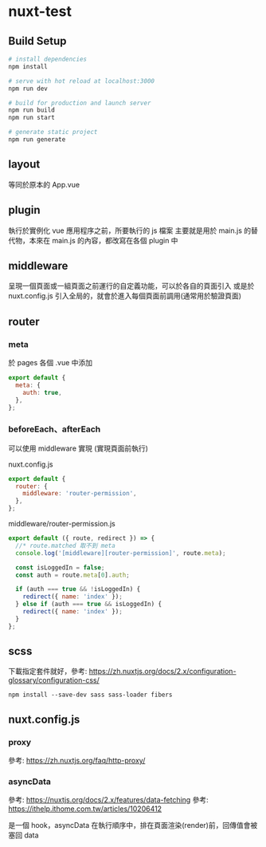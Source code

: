 # nuxt-test

## Build Setup

```bash
# install dependencies
npm install

# serve with hot reload at localhost:3000
npm run dev

# build for production and launch server
npm run build
npm run start

# generate static project
npm run generate
```

## layout

等同於原本的 App.vue

## plugin

執行於實例化 vue 應用程序之前，所要執行的 js 檔案
主要就是用於 main.js 的替代物，本來在 main.js 的內容，都改寫在各個 plugin 中

## middleware

呈現一個頁面或一組頁面之前運行的自定義功能，可以於各自的頁面引入
或是於 nuxt.config.js 引入全局的，就會於進入每個頁面前調用(通常用於驗證頁面)

## router

### meta

於 pages 各個 .vue 中添加

```js
export default {
  meta: {
    auth: true,
  },
};
```

### beforeEach、afterEach

可以使用 middleware 實現 (實現頁面前執行)

nuxt.config.js

```js
export default {
  router: {
    middleware: 'router-permission',
  },
};
```

middleware/router-permission.js

```js
export default ({ route, redirect }) => {
  //* route.matched 取不到 meta
  console.log('[middleware][router-permission]', route.meta);

  const isLoggedIn = false;
  const auth = route.meta[0].auth;

  if (auth === true && !isLoggedIn) {
    redirect({ name: 'index' });
  } else if (auth === true && isLoggedIn) {
    redirect({ name: 'index' });
  }
};
```

## scss

下載指定套件就好，參考: https://zh.nuxtjs.org/docs/2.x/configuration-glossary/configuration-css/

`npm install --save-dev sass sass-loader fibers`

## nuxt.config.js

### proxy

參考: https://zh.nuxtjs.org/faq/http-proxy/

### asyncData

參考: https://nuxtjs.org/docs/2.x/features/data-fetching
參考: https://ithelp.ithome.com.tw/articles/10206412

是一個 hook，asyncData 在執行順序中，排在頁面渲染(render)前，回傳值會被塞回 data
